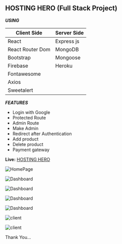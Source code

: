 ## HOSTING HERO (Full Stack Project)

**_USING_**

| **Client Side**  | **Server Side** |
| ---------------- | --------------- |
| React            | Express js      |
| React Router Dom | MongoDB         |
| Bootstrap        | Mongoose        |
| Firebase         | Heroku          |
| Fontawesome      |                 |
| Axios            |                 |
| Sweetalert       |                 |

**_FEATURES_**

- Login with Google
- Protected Route
- Admin Route
- Make Admin
- Redirect after Authentication
- Add product
- Delete product
- Payment gateway

**Live:** [HOSTING HERO](https://hosting-hero.web.app/)

![HomePage](https://i.postimg.cc/q7hkdzzb/screencapture-hosting-hero-web-app-2021-04-18-12-57-56.png)

![Dashboard](https://i.postimg.cc/g20zNMdP/screencapture-localhost-3000-admin-dashboard-2021-04-18-13-06-46.png)

![Dashboard](https://i.postimg.cc/Wb8pGBBn/screencapture-localhost-3000-admin-manage-Package-2021-04-18-13-07-40.png)

![Dashboard](https://i.postimg.cc/T1qdHFpT/screencapture-localhost-3000-admin-new-Package-2021-04-18-13-07-15.png)

![Dashboard](https://i.postimg.cc/pXRXnW6r/screencapture-localhost-3000-admin-admin-List-2021-04-18-13-07-57.png)

![client](https://i.postimg.cc/7PgZ6GXj/screencapture-localhost-3000-order-2021-04-18-13-08-09.png)

![client](https://i.postimg.cc/PJkfyTf6/screencapture-localhost-3000-review-607bd508e455ce0022978e73-2021-04-18-13-08-25.png)

Thank You...
